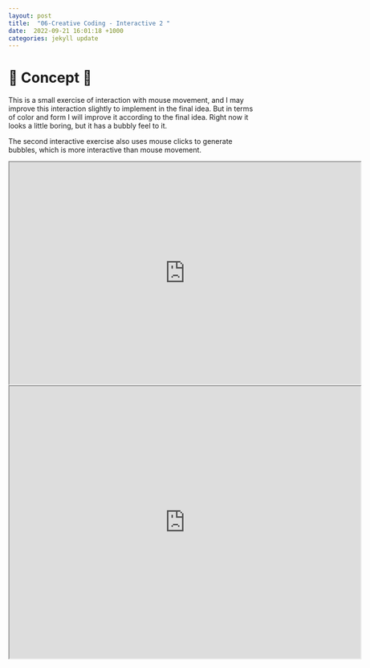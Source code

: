 ```yaml
---
layout: post
title:  "06-Creative Coding - Interactive 2 "
date:  2022-09-21 16:01:18 +1000
categories: jekyll update
---
```


# 🌟 Concept 🌟
This is a small exercise of interaction with mouse movement, and I may improve this interaction slightly to implement in the final idea. But in terms of color and form I will improve it according to the final idea. Right now it looks a little boring, but it has a bubbly feel to it.

The second interactive exercise also uses mouse clicks to generate bubbles, which is more interactive than mouse movement.


<iframe width=700 height=442 src="https://editor.p5js.org/LuciaOvO/full/ZM1ns7XnG"></iframe>
<iframe width=700 height=542 src="https://editor.p5js.org/LuciaOvO/full/bQ1vjTYy2"></iframe>
